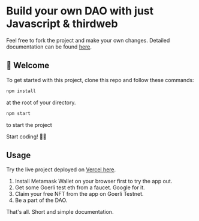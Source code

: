 # Build your own DAO with just Javascript & thirdweb

Feel free to fork the project and make your own changes. Detailed documentation can be found [here](https://buildspace.so/).

## 👋 Welcome
To get started with this project, clone this repo and follow these commands:

```bash
npm install
```
at the root of your directory.

```bash
npm start
```
to start the project

Start coding! 👨‍💻

## Usage

Try the live project deployed on [Vercel here](https://creator-dao-six.vercel.app/).

1. Install Metamask Wallet on your browser first to try the app out.
2. Get some Goerli test eth from a faucet. Google for it.
3. Claim your free NFT from the app on Goerli Testnet.
4. Be a part of the DAO.

That's all. Short and simple documentation.